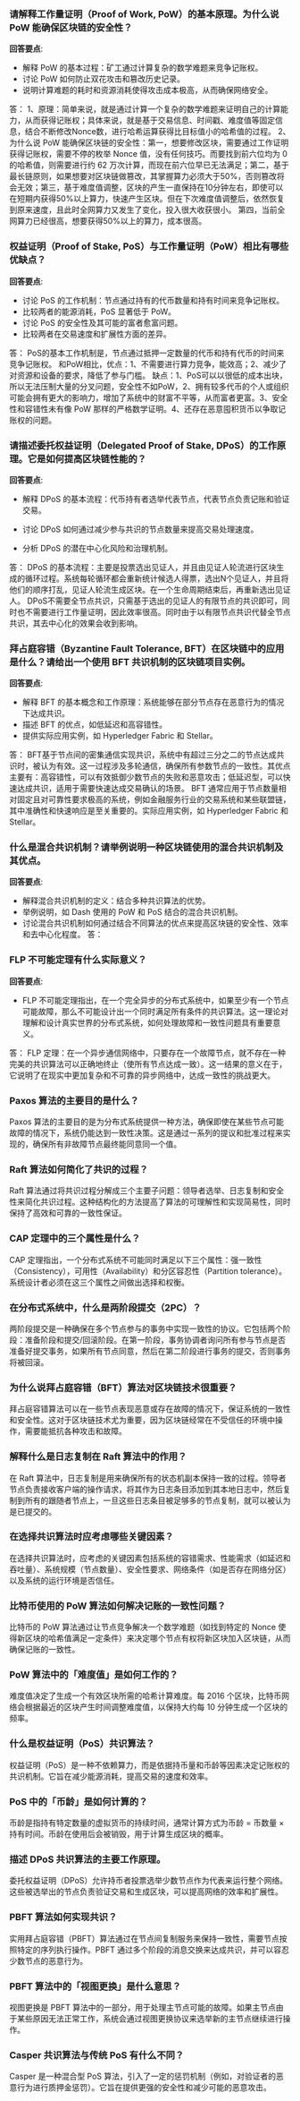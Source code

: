 ### 请解释工作量证明（Proof of Work, PoW）的基本原理。为什么说 PoW 能确保区块链的安全性？

**回答要点**:

- 解释 PoW 的基本过程：矿工通过计算复杂的数学难题来竞争记账权。
- 讨论 PoW 如何防止双花攻击和篡改历史记录。
- 说明计算难题的耗时和资源消耗使得攻击成本极高，从而确保网络安全。

答：
1、原理：简单来说，就是通过计算一个复杂的数学难题来证明自己的计算能力，从而获得记账权；具体来说，就是基于交易信息、时间戳、难度值等固定信息，结合不断修改Nonce数，进行哈希运算获得比目标值小的哈希值的过程。
2、为什么说 PoW 能确保区块链的安全性：第一，想要修改区块，需要通过工作证明获得记账权，需要不停的枚举 Nonce 值，没有任何技巧。而要找到前六位均为 0 的哈希值，则需要进行约 62 万次计算，而现在前六位早已无法满足；第二，基于最长链原则，如果想要对区块链做篡改，其掌握算力必须大于50%，否则篡改将会无效；第三，基于难度值调整，区块的产生一直保持在10分钟左右，即使可以在短期内获得50%以上算力，快速产生区块。但在下次难度值调整后，依然恢复到原来速度，且此时全网算力又发生了变化，投入很大收获很小。
第四，当前全网算力已经很高，想要获得50%以上的算力，成本很高。

### 权益证明（Proof of Stake, PoS）与工作量证明（PoW）相比有哪些优缺点？

**回答要点**:

- 讨论 PoS 的工作机制：节点通过持有的代币数量和持有时间来竞争记账权。
- 比较两者的能源消耗，PoS 显著低于 PoW。
- 讨论 PoS 的安全性及其可能的富者愈富问题。
- 比较两者在交易速度和扩展性方面的差异。

答：
PoS的基本工作机制是，节点通过抵押一定数量的代币和持有代币的时间来竞争记账权。
和PoW相比，优点：1、不需要进行算力竞争，能效高；2、减少了对资源和设备的要求，降低了参与门槛。
缺点：1、PoS可以以很低的成本出块，所以无法压制大量的分叉问题，安全性不如PoW，2、拥有较多代币的个人或组织可能会拥有更大的影响力，增加了系统中的财富不平等，从而富者更富。3、安全性和容错性未有像 PoW 那样的严格数学证明。4、还存在恶意囤积货币以争取记账权的问题。


### 请描述委托权益证明（Delegated Proof of Stake, DPoS）的工作原理。它是如何提高区块链性能的？

**回答要点**:

- 解释 DPoS 的基本流程：代币持有者选举代表节点，代表节点负责记账和验证交易。

- 讨论 DPoS 如何通过减少参与共识的节点数量来提高交易处理速度。

- 分析 DPoS 的潜在中心化风险和治理机制。
  
答：
DPoS 的基本流程：主要是投票选出见证人，并且由见证人轮流进行区块生成的循环过程。系统每轮循环都会重新统计候选人得票，选出N个见证人，并且将他们的顺序打乱，见证人轮流生成区块。在一个生命周期结束后，再重新选出见证人。
DPoS不需要全节点共识，只需基于选出的见证人的有限节点的共识即可，同时也不需要进行工作量证明，因此效率很高。同时由于以有限节点共识代替全节点共识，其去中心化的效果会收到影响。

### 拜占庭容错（Byzantine Fault Tolerance, BFT）在区块链中的应用是什么？请给出一个使用 BFT 共识机制的区块链项目实例。

**回答要点**:

- 解释 BFT 的基本概念和工作原理：系统能够在部分节点存在恶意行为的情况下达成共识。
- 描述 BFT 的优点，如低延迟和高容错性。
- 提供实际应用实例，如 Hyperledger Fabric 和 Stellar。

答：
BFT基于节点间的密集通信实现共识，系统中有超过三分之二的节点达成共识时，被认为有效。这一过程涉及多轮通信，确保所有参数节点的一致性。其优点主要有：高容错性，可以有效抵御少数节点的失败和恶意攻击；低延迟型，可以快速达成共识，适用于需要快速达成交易确认的场景。
BFT 通常应用于节点数量相对固定且对可靠性要求极高的系统，例如金融服务行业的交易系统和某些联盟链，其中准确性和快速响应是至关重要的。实际应用实例，如 Hyperledger Fabric 和 Stellar。

### 什么是混合共识机制？请举例说明一种区块链使用的混合共识机制及其优点。

**回答要点**:

- 解释混合共识机制的定义：结合多种共识算法的优势。
- 举例说明，如 Dash 使用的 PoW 和 PoS 结合的混合共识机制。
- 讨论混合共识机制如何通过结合不同算法的优点来提高区块链的安全性、效率和去中心化程度。
答：


### FLP 不可能定理有什么实际意义？

**回答要点**:

- FLP 不可能定理指出，在一个完全异步的分布式系统中，如果至少有一个节点可能故障，那么不可能设计出一个同时满足所有条件的共识算法。这一理论对理解和设计真实世界的分布式系统，如何处理故障和一致性问题具有重要意义。

答：
FLP 定理：在一个异步通信网络中，只要存在一个故障节点，就不存在一种完美的共识算法可以正确地终止（使所有节点达成一致）。这一结果的意义在于，它说明了在现实中更加复杂和不可靠的异步网络中，达成一致性的挑战更大。

### Paxos 算法的主要目的是什么？

Paxos 算法的主要目的是为分布式系统提供一种方法，确保即使在某些节点可能故障的情况下，系统仍能达到一致性决策。这是通过一系列的提议和批准过程来实现的，确保所有非故障节点最终能同意同一个值。

### Raft 算法如何简化了共识的过程？

Raft 算法通过将共识过程分解成三个主要子问题：领导者选举、日志复制和安全性来简化共识过程。这种结构化的方法提高了算法的可理解性和实现简易性，同时保持了高效和可靠的一致性保证。

### CAP 定理中的三个属性是什么？

CAP 定理指出，一个分布式系统不可能同时满足以下三个属性：强一致性（Consistency），可用性（Availability）和分区容忍性（Partition tolerance）。系统设计者必须在这三个属性之间做出选择和权衡。

### 在分布式系统中，什么是两阶段提交（2PC）？

两阶段提交是一种确保在多个节点参与的事务中实现一致性的协议。它包括两个阶段：准备阶段和提交/回滚阶段。在第一阶段，事务协调者询问所有参与节点是否准备好提交事务，如果所有节点同意，然后在第二阶段进行事务的提交，否则事务将被回滚。

### 为什么说拜占庭容错（BFT）算法对区块链技术很重要？

拜占庭容错算法可以在一些节点表现恶意或存在故障的情况下，保证系统的一致性和安全性。这对于区块链技术尤为重要，因为区块链经常在不受信任的环境中操作，需要能抵抗各种攻击和故障。

### 解释什么是日志复制在 Raft 算法中的作用？

在 Raft 算法中，日志复制是用来确保所有的状态机副本保持一致的过程。领导者节点负责接收客户端的操作请求，将其作为日志条目添加到其本地日志中，然后复制到所有的跟随者节点上，一旦这些日志条目被足够多的节点复制，就可以被认为是已提交的。

### 在选择共识算法时应考虑哪些关键因素？

在选择共识算法时，应考虑的关键因素包括系统的容错需求、性能需求（如延迟和吞吐量）、系统规模（节点数量）、安全性要求、网络条件（如是否存在网络分区）以及系统的运行环境是否信任。

### 比特币使用的 PoW 算法如何解决记账的一致性问题？

比特币的 PoW 算法通过让节点竞争解决一个数学难题（如找到特定的 Nonce 使得新区块的哈希值满足一定条件）来决定哪个节点有权将新区块加入区块链，从而确保记账的一致性。

### PoW 算法中的「难度值」是如何工作的？

难度值决定了生成一个有效区块所需的哈希计算难度。每 2016 个区块，比特币网络会根据最近的区块产生时间调整难度值，以保持大约每 10 分钟生成一个区块的频率。

### 什么是权益证明（PoS）共识算法？

权益证明（PoS）是一种不依赖算力，而是依据持币量和币龄等因素决定记账权的共识机制。它旨在减少能源消耗，提高交易的速度和效率。

### PoS 中的「币龄」是如何计算的？

币龄是指持有特定数量的虚拟货币的持续时间，通常计算方式为币龄 = 币数量 × 持有时间。币龄在使用后会被销毁，用于计算生成区块的概率。

### 描述 DPoS 共识算法的主要工作原理。

委托权益证明（DPoS）允许持币者投票选举少数节点作为代表来运行整个网络。这些被选举出的节点负责验证交易和生成区块，可以提高网络的效率和扩展性。

### PBFT 算法如何实现共识？

实用拜占庭容错（PBFT）算法通过在节点间复制服务来保持一致性，需要节点按照特定的序列执行操作。PBFT 通过多个阶段的消息交换来达成共识，并可以容忍少数节点的恶意行为。

### PBFT 算法中的「视图更换」是什么意思？

视图更换是 PBFT 算法中的一部分，用于处理主节点可能的故障。如果主节点由于某些原因无法正常工作，系统会通过视图更换协议来选举新的主节点继续进行操作。

### Casper 共识算法与传统 PoS 有什么不同？

Casper 是一种混合型 PoS 算法，引入了一定的惩罚机制（例如，对验证者的恶意行为进行质押金惩罚）。它旨在提供更强的安全性和减少可能的恶意攻击。

